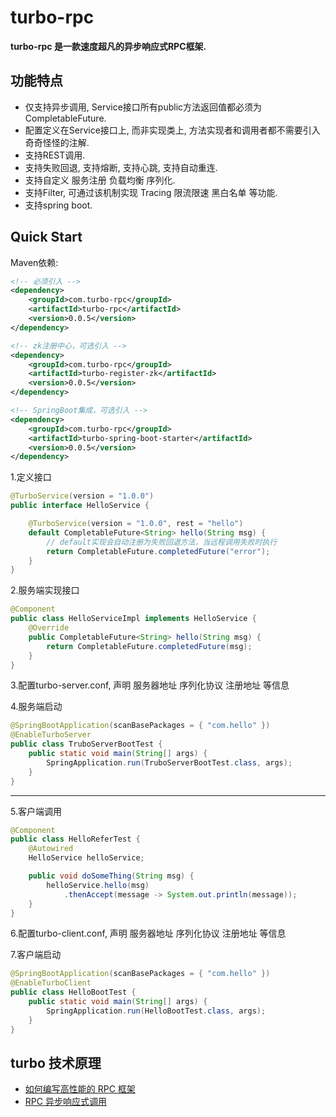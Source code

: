 # turbo-rpc

**turbo-rpc 是一款速度超凡的异步响应式RPC框架.**
## 功能特点
 - 仅支持异步调用, Service接口所有public方法返回值都必须为CompletableFuture.
 - 配置定义在Service接口上, 而非实现类上, 方法实现者和调用者都不需要引入奇奇怪怪的注解.
 - 支持REST调用.
 - 支持失败回退, 支持熔断, 支持心跳, 支持自动重连.
 - 支持自定义 服务注册 负载均衡 序列化.
 - 支持Filter, 可通过该机制实现 Tracing 限流限速 黑白名单 等功能.
 - 支持spring boot.

## Quick Start

Maven依赖: 
```xml
<!-- 必须引入 -->
<dependency>
    <groupId>com.turbo-rpc</groupId>
    <artifactId>turbo-rpc</artifactId>
    <version>0.0.5</version>
</dependency>

<!-- zk注册中心，可选引入 -->
<dependency>
    <groupId>com.turbo-rpc</groupId>
    <artifactId>turbo-register-zk</artifactId>
    <version>0.0.5</version>
</dependency>

<!-- SpringBoot集成，可选引入 -->
<dependency>
    <groupId>com.turbo-rpc</groupId>
    <artifactId>turbo-spring-boot-starter</artifactId>
    <version>0.0.5</version>
</dependency>
```

1.定义接口
```java
@TurboService(version = "1.0.0")
public interface HelloService {

	@TurboService(version = "1.0.0", rest = "hello")
	default CompletableFuture<String> hello(String msg) {
		// default实现会自动注册为失败回退方法，当远程调用失败时执行
		return CompletableFuture.completedFuture("error");
	}
}
```

2.服务端实现接口
```java
@Component
public class HelloServiceImpl implements HelloService {
	@Override
	public CompletableFuture<String> hello(String msg) {
		return CompletableFuture.completedFuture(msg);
	}
}
```

3.配置turbo-server.conf, 声明 服务器地址 序列化协议 注册地址 等信息

4.服务端启动
```java
@SpringBootApplication(scanBasePackages = { "com.hello" })
@EnableTurboServer
public class TruboServerBootTest {
	public static void main(String[] args) {
		SpringApplication.run(TruboServerBootTest.class, args);
	}
}
```
----------

5.客户端调用
```java
@Component
public class HelloReferTest {
	@Autowired
	HelloService helloService;

	public void doSomeThing(String msg) {
		helloService.hello(msg)
			.thenAccept(message -> System.out.println(message));
	}
}
```

6.配置turbo-client.conf, 声明 服务器地址 序列化协议 注册地址 等信息

7.客户端启动
```java
@SpringBootApplication(scanBasePackages = { "com.hello" })
@EnableTurboClient
public class HelloBootTest {
	public static void main(String[] args) {
		SpringApplication.run(HelloBootTest.class, args);
	}
}
```

## turbo 技术原理
- [如何编写高性能的 RPC 框架](https://www.jianshu.com/p/7182b8751e75) 
- [RPC 异步响应式调用](https://www.jianshu.com/p/1e406ffa5f90)
